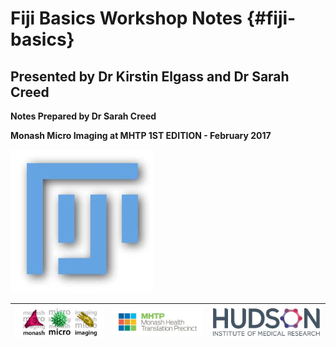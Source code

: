 # Fiji Basics Workshop Notes {#fiji-basics}

## Presented by Dr Kirstin Elgass and Dr Sarah Creed

**Notes Prepared by Dr Sarah Creed**

**Monash Micro Imaging at MHTP 1ST EDITION - February 2017**

![](/assets/cover_image/fiji_logo.jpg)

| ![](/assets/logos/logo_MMI.jpg) | ![](/assets/logos/logo_MHTP.jpg) | ![](/assets/logos/logo_hudson.jpg) |
| :---: | :---: | :---: |




